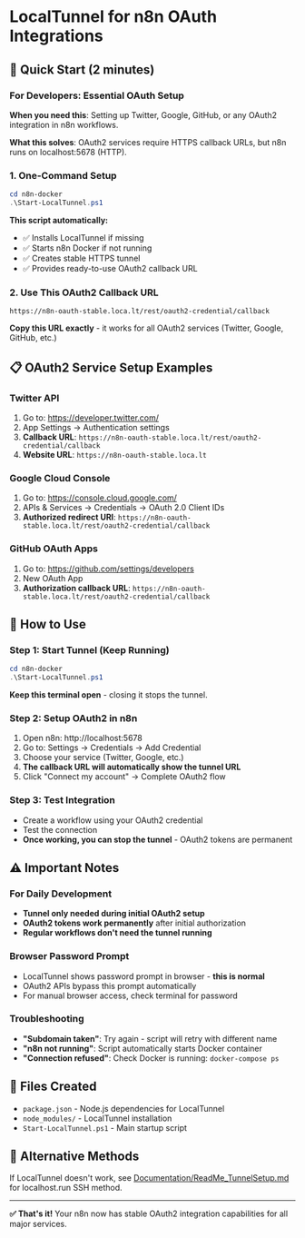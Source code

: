# LocalTunnel for n8n OAuth Integrations

## 🚀 Quick Start (2 minutes)

### For Developers: Essential OAuth Setup

**When you need this**: Setting up Twitter, Google, GitHub, or any OAuth2 integration in n8n workflows.

**What this solves**: OAuth2 services require HTTPS callback URLs, but n8n runs on localhost:5678 (HTTP).

### 1. One-Command Setup
```powershell
cd n8n-docker
.\Start-LocalTunnel.ps1
```

**This script automatically:**
- ✅ Installs LocalTunnel if missing
- ✅ Starts n8n Docker if not running  
- ✅ Creates stable HTTPS tunnel
- ✅ Provides ready-to-use OAuth2 callback URL

### 2. Use This OAuth2 Callback URL
```
https://n8n-oauth-stable.loca.lt/rest/oauth2-credential/callback
```

**Copy this URL exactly** - it works for all OAuth2 services (Twitter, Google, GitHub, etc.)

## 📋 OAuth2 Service Setup Examples

### Twitter API
1. Go to: https://developer.twitter.com/
2. App Settings → Authentication settings
3. **Callback URL**: `https://n8n-oauth-stable.loca.lt/rest/oauth2-credential/callback`
4. **Website URL**: `https://n8n-oauth-stable.loca.lt`

### Google Cloud Console
1. Go to: https://console.cloud.google.com/
2. APIs & Services → Credentials → OAuth 2.0 Client IDs
3. **Authorized redirect URI**: `https://n8n-oauth-stable.loca.lt/rest/oauth2-credential/callback`

### GitHub OAuth Apps
1. Go to: https://github.com/settings/developers
2. New OAuth App
3. **Authorization callback URL**: `https://n8n-oauth-stable.loca.lt/rest/oauth2-credential/callback`

## 🔧 How to Use

### Step 1: Start Tunnel (Keep Running)
```powershell
cd n8n-docker
.\Start-LocalTunnel.ps1
```
**Keep this terminal open** - closing it stops the tunnel.

### Step 2: Setup OAuth2 in n8n
1. Open n8n: http://localhost:5678
2. Go to: Settings → Credentials → Add Credential
3. Choose your service (Twitter, Google, etc.)
4. **The callback URL will automatically show the tunnel URL**
5. Click "Connect my account" → Complete OAuth2 flow

### Step 3: Test Integration
- Create a workflow using your OAuth2 credential
- Test the connection
- **Once working, you can stop the tunnel** - OAuth2 tokens are permanent

## ⚠️ Important Notes

### For Daily Development
- **Tunnel only needed during initial OAuth2 setup**
- **OAuth2 tokens work permanently** after initial authorization
- **Regular workflows don't need the tunnel running**

### Browser Password Prompt
- LocalTunnel shows password prompt in browser - **this is normal**
- OAuth2 APIs bypass this prompt automatically
- For manual browser access, check terminal for password

### Troubleshooting
- **"Subdomain taken"**: Try again - script will retry with different name
- **"n8n not running"**: Script automatically starts Docker container
- **"Connection refused"**: Check Docker is running: `docker-compose ps`

## 📁 Files Created
- `package.json` - Node.js dependencies for LocalTunnel
- `node_modules/` - LocalTunnel installation
- `Start-LocalTunnel.ps1` - Main startup script

## 🔄 Alternative Methods

If LocalTunnel doesn't work, see [Documentation/ReadMe_TunnelSetup.md](../Documentation/ReadMe_TunnelSetup.md) for localhost.run SSH method.

---

**✅ That's it!** Your n8n now has stable OAuth2 integration capabilities for all major services.
